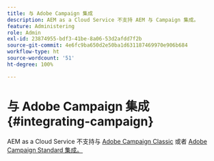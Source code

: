 ```yaml
---
title: 与 Adobe Campaign 集成
description: AEM as a Cloud Service 不支持 AEM 与 Campaign 集成。
feature: Administering
role: Admin
exl-id: 23874955-bdf3-41be-8a06-53d2afdd7f2b
source-git-commit: 4e6fc9ba650d2e50ba1d631187469970e906b684
workflow-type: ht
source-wordcount: '51'
ht-degree: 100%

---
```



# 与 Adobe Campaign 集成 {#integrating-campaign}

AEM as a Cloud Service 不支持与 [Adobe Campaign Classic](https://experienceleague.adobe.com/docs/experience-manager-65/administering/integration/campaignonpremise.html) 或者 [Adobe Campaign Standard 集成。](https://experienceleague.adobe.com/docs/experience-manager-65/administering/integration/campaignstandard.html)
